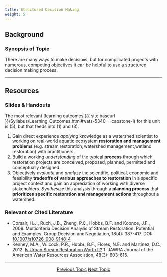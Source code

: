 ```yaml
---
title: Structured Decision Making
weight: 5
---
```


## Background

### Synopsis of Topic
There are many ways to make decisions, but for complicated projects with numerous, competing objectives it can be helpful to use a structured decision making process. 

------
## Resources

### Slides & Handouts
The most relevant [learning outcomes]({{ site.baseurl }}/Syllabus/Learning_Outcomes.html#wats-5340---capstone-i) for this unit is (5), but that feeds into (1) and (3).

1. Gain direct experience *applying* knowledge as a watershed scientist to working on real-world aquatic ecosystem **restoration and management problems** (e.g. stream restoration, watershed management,wetland restoration) with practitioners. 
3. Build a working *understanding* of the typical **process** through which restoration projects are conceived, proposed, planned, permitted and conceptually designed. 
5. Objectively *evaluate* and *analyze* the scientific, political, economic and feasibility **tradeoffs of various approaches to restoration** in a specific project context and gain an appreciation of working with diverse stakeholders. *Synthesize* this analysis through a **planning process** that **prioritizes specific restoration and management actions** throughout a watershed.

### Relevant or Cited Literature

- Corsair, H.J., Ruch, J.B., Zheng, P.Q., Hobbs, B.F. and Koonce, J.F., 2009. Multicriteria Decision Analysis of Stream Restoration: Potential and Examples. Group Decision and Negotiation, 18(4): 387-417. DOI: [10.1007/s10726-008-9148-4](http://dx.doi.org/10.1007/s10726-008-9148-4)
- <a href="http://all-geo.org/jefferson/wp-content/uploads/2012/12/Kenney-2012-is-urban-restoration-worth-it.pdf " ><i class="fa fa-file-pdf-o" aria-hidden="true"></i></a> Kenney, M.A., Wilcock, P.R., Hobbs, B.F., Flores, N.E. and Martínez, D.C., 2012. [Is Urban Stream Restoration Worth It?](http://all-geo.org/jefferson/wp-content/uploads/2012/12/Kenney-2012-is-urban-restoration-worth-it.pdf) 1. JAWRA Journal of the American Water Resources Association, 48(3): 603-615.

-----
<div align="center">
	<a class="hollow button" href="{{ site.baseurl }}/Course_Topics/WATS_5340/Recovery_Potential"><i class="fa fa-arrow-circle-left" aria-hidden="true"></i> Previous Topic</a>
	<a class="hollow button" href="{{ site.baseurl }}/Course_Topics/WATS_5340/Permitting"> Next Topic <i class="fa fa-arrow-circle-right" aria-hidden="true"></i></a>  

</div>
